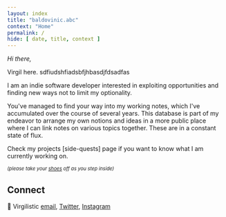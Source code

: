 ```yaml
---
layout: index
title: "baldovinic.abc"
context: "Home"
permalink: /
hide: [ date, title, context ]
---
```


<em>Hi there,</em><br>

Virgil here. sdfiudshfiadsbfjhbasdjfdsadfas

I am an indie software developer interested in exploiting opportunities and finding new ways not to limit my optionality.

You've managed to find your way into my working notes, which I've accumulated over the course of several years. This database is part of my endeavor to arrange my own notions and ideas in a more public place where I can link notes on various topics together. These are in a constant state of flux. 

Check my projects [side-quests] page if you want to know what I am currently working on. 

<span style="font-size: 0.8em; font-style: italic">(please take your <a href="/doorstep">shoes</a> off as you step inside)</span>


## Connect

👋   Virgilistic [email](mailto:theroblanc@gmail.com), [Twitter](https://twitter.com/virgilistic), [Instagram](https://www.instagram.com/virgilistic/)


<style>
    .sidenote-number, .sidenote::before {
        visibility: hidden !important;
        pointer-events: none;
    }
</style>